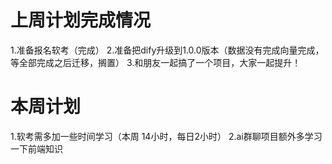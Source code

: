 # 上周计划完成情况
1.准备报名软考（完成）
2.准备把dify升级到1.0.0版本（数据没有完成向量完成，等全部完成之后迁移，搁置）
3.和朋友一起搞了一个项目，大家一起提升！

# 本周计划
1.软考需多加一些时间学习（本周 14小时，每日2小时）
2.ai群聊项目额外多学习一下前端知识
